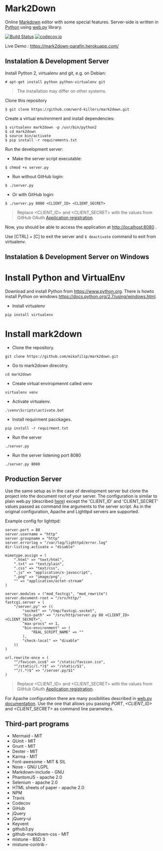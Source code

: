 # Mark2Down
Online [Markdown](https://daringfireball.net/projects/markdown/) editor with some special features. Server-side is written in [Python](http://python.org/) using [web.py](http://webpy.org) library.

[![Build Status](https://travis-ci.org/word-killers/mark2down.svg?branch=master)](https://travis-ci.org/word-killers/mark2down)
[![codecov.io](https://codecov.io/github/word-killers/mark2down/coverage.svg?branch=master)](https://codecov.io/github/word-killers/mark2down?branch=master)

Live Demo :  https://mark2down-parafin.herokuapp.com/

## Instalation & Development Server
Install Python 2, virtualenv and git, e.g. on Debian:
```
# apt-get install python python-virtualenv git
```
> The installation may differ on other systems.

Clone this repository
```
$ git clone https://github.com/word-killers/mark2down.git
```

Create a virtual environment and install dependencies:

```
$ virtualenv mark2down -p /usr/bin/python2
$ cd mark2down
$ source bin/activate
$ pip install -r requirements.txt
```

Run the development server:
- Make the server script executable:
```
$ chmod +x server.py
```

- Run without GitHub login:
```
$ ./server.py
```

- Or with GitHub login:
```
$ ./server.py 8080 <CLIENT_ID> <CLIENT_SECRET>
```
> Replace \<CLIENT_ID\> and \<CLIENT_SECRET\> with the values from GitHub OAuth [Application registration](https://github.com/settings/applications/new).

Now, you should be able to access the application at [http://localhost:8080](http://localhost:8080) .

Use [CTRL] + [C] to exit the server and `$ deactivate` command to exit from virtualenv.


## Instalation & Development Server on Windows

# Install Python and VirtualEnv

Download and install Python from https://www.python.org.
There is howto install Python on windows https://docs.python.org/2.7/using/windows.html.

- Install virtualenv

```
pip install virtualenv
```

# Install mark2down

- Clone the repository.

```
git clone https://github.com/mikafilip/mark2down.git
```

- Go to mark2down direcotry.

```
cd mark2down
```

- Create virtual enviropmennt called venv

```
virtualenv venv
```

- Activate virtualenv.

```
.\venv\Scripts\activate.bat
```

- Install requirment pacckages.

```
pip install -r requirment.txt
```

- Run the server

```
./server.py
```

- Run the server listening port 8080

```
./server.py 8080
```

## Production Server
Use the same setup as in the case of development server but clone the project into the document root of your server.
The configuration is similar to plain web.py (described [here](http://webpy.org/install#prod)) except the 'CLIENT_ID' and 'CLIENT_SECRET' values passed as command line arguments to the server script. As in the original configuration, Apache and Lighttpd servers are supported.

Example config for lighttpd:
```
server.port = 80
server.username = "http"
server.groupname = "http"
server.errorlog = "/var/log/lighttpd/error.log"
dir-listing.activate = "disable"

mimetype.assign = (
	".html" => "text/html",
	".txt" => "text/plain",
	".css" => "text/css",
	".js" => "application/x-javascript",
	".png" => "image/png",
	"" => "application/octet-stream"
)

server.modules = ("mod_fastcgi", "mod_rewrite")
server.document-root = "/srv/http/"
fastcgi.server = (
	"/server.py" => ((
		"socket" => "/tmp/fastcgi.socket",
		"bin-path" => "/srv/http/server.py 80 <CLIENT_ID> <CLIENT_SECRET>",
		"max-procs" => 1,
		"bin-environment" => (
			"REAL_SCRIPT_NAME" => ""
		),
		"check-local" => "disable"
	))
)

url.rewrite-once = (
	"^/favicon.ico$" => "/static/favicon.ico",
	"^/static/(.*)$" => "/static/$1",
	"^/(.*)$" => "/server.py/$1"
)
```
> Replace \<CLIENT\_ID\> and \<CLIENT\_SECRET\> with the values from GitHub OAuth [Application registration](https://github.com/settings/applications/new).

For Apache configuration there are many posibilities described in [web.py documentation](http://webpy.org/install#prod). Use the one that allows you passing _PORT_, _\<CLIENT\_ID\>_ and _\<CLIENT\_SECRET\>_ as command line parameters.

## Third-part programs
* Mermaid - MIT
* QUnit - MIT
* Grunt - MIT
* Dexter - MIT
* Karma - MIT
* Font-awesome - MIT & SIL
* Nose - GNU LGPL
* Markdown-include - GNU
* PhantomJS - apache 2.0
* Selenium - apache 2.0
* HTML sheets of paper - apache 2.0
* NPM
* Travis
* Codecov
* GiHub
* jQuery
* jQuery-ui
* Keyvent
* github3.py
* github-markdown-css - MIT
* mistune - BSD 3
* mistune-contrib - 
